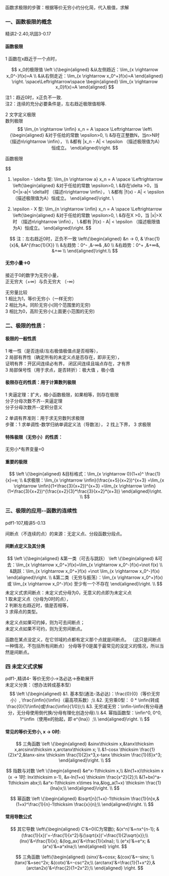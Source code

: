 函数求极限的步骤：根据等价无穷小约分化简，代入极值，求解

### 一、函数极限的概念
精讲2-2.40,巩固3-0.17
#### 函数极限
1 函数在x趋近于一个点时，

$$
x_0的极限值
\left
\{\begin{aligned}
&从左侧趋近：\lim_{x \rightarrow x_0^-}f(x)=A  \\
&从右侧走近：\lim_{x \rightarrow x_0^+}f(x)=A
\end{aligned} \right.
\space\Leftrightarrow\space
\begin{aligned}
\lim_{x \rightarrow x_0}f(x)=A
\end{aligned}
$$

注1：趋近0时，x正负不一致.  
注2：连续的充分必要条件是，左右趋近极限值相等.

2 文字定义极限  
数列极限
$$
 \lim_{n \rightarrow \infin} x_n = A \space \Leftrightarrow 
\left\{\begin{aligned}
&对于任给的常数 \epsilon>0, \\
&存在正整数N，当n>N时 （描述n\rightarrow \infin）， \\
&都有 |x_n - A| < \epsilon （描述极限值为A）恒成立。
\end{aligned}\right.
$$

函数极限

$$
1. \epsilon - \delta 型: \lim_{n \rightarrow a} x_n = A \space \Leftrightarrow 
\left\{\begin{aligned}
&对于任给的常数 \epsilon>0, \\
&存在\delta >0，当 0<|x-a|< \delta时 （描述n\rightarrow \infin）， \\
&都有 |f(x) - A| < \epsilon （描述极限值为A）恒成立。
\end{aligned}\right. \\

2. \epsilon - X 型: \lim_{n \rightarrow \infin} x_n = A \space \Leftrightarrow 
\left\{\begin{aligned}
&对于任给的常数 \epsilon>0, \\
&存在X >0，当 |x|>X时 （描述n\rightarrow \infin）， \\
&都有 |f(x) - A| < \epsilon （描述极限值为A）恒成立。
\end{aligned}\right.
$$

$$
注：左右趋近0时，正负不一致
\left\{\begin{aligned}
&n → 0, & \frac{1}{x}&,  &A^{\frac{1}{X}} \\
&左趋势：0^- ,&-∞& ,&0 \\
&右趋势：0^+ ,&+∞&,  &+∞ \\
\end{aligned}\right.\\
$$



#### 无穷小量->0
接近于0的数字为无穷小量，  
正无穷大（+∞）与负无穷大 （-∞） 

无穷量比较  
1 相比为1，等价无穷小（一样无穷）  
2 相比为A，同阶无穷小(同个范围里的无穷)  
3 相比为0，高阶无穷小(上面更小范围的无穷)    



### 二、极限的性质：
#### 极限的一般性质
1 唯一性（是否连续/左右极值极值点是否相等），  
2 局部有界性（确定所有的未定义点是否存在，即非无穷），   
证明有界：开区间连续必有界， 闭区间连续且端点存在，才有界   
3 局部保号性（用于求点，是否转折）：极大值 ，极小值 

#### 极限存在的性质：用于计算数列极限
  
1 夹逼定理：扩大，缩小函数极限，如果相等，则存在极限   
分子分母次数不齐--夹逼定理  
分子分母次数齐--定积分意义

2 单调有界准则：用于求无穷数列求极限  
步骤：1 求单调性-数学归纳单调定义法（导数法）， 2 找上下界， 3 求极限

#### 特殊极限（无穷小）的性质：
无穷小*有界变量=0    

#### 重要的极限
$$
\left
\{\begin{aligned}
&目标格式：\lim_{x \rightarrow 0}(1+x)^ \frac{1}{x}=e; \\
&求极限：\lim_{x \rightarrow \infin}(\frac{x+5}{x+2})^{x+3}
=\lim_{x \rightarrow \infin}(1+\frac{3}{x+2})^{x+3}
=\lim_{x \rightarrow \infin}(1+\frac{3}{x+2})^{\frac{x+2}{3}*\frac{3}{x+2}*(x+3)}
\end{aligned}\right. \\
$$





### 三、极限的应用--函数的连续性
pdf1-107,精讲5-0.13

间断点（不连续的点）的来源：无定义点、分段函数分段点。

#### 间断点定义及其分类
$$
\left
\{\begin{aligned}
&第一类（可去与跳跃）
\left
\{\begin{aligned}
&可去：\lim_{x \rightarrow x_0^+}f(x)=\lim_{x \rightarrow x_0^-}f(x)=\not f(x) \\
&跳跃：\lim_{x \rightarrow x_0^+}f(x) =\not \lim_{x \rightarrow x_0^-}f(x)
\end{aligned}\right. \\
&第二类（无穷与振荡）：\lim_{x \rightarrow x_0^+}f(x) 或 \lim_{x \rightarrow x_0^-}f(x) 至少有一个不存在
\end{aligned}\right. \\
$$
未定义式求间断点：未定义式分母为0，无意义的点即为未定义点    
1 取未定义点（分母为0时的点），  
2 判断左右趋近时，值是否相等，  
3 求得点的类型。  
  
未定义点如果可约掉，则为可去间断点；  
未定义点如果不可约，则为无穷间断点。  

函数在某点没定义，在它邻域的点都有定义那个点就是间断点。
（这只是间断点一种情况，不包括所有间断点）
分母等于0是属于最常见的没定义的情况，所以当然是间断点。

### 四 未定义式求解
pdf1-,精讲4-
等价无穷小->洛必达->泰勒展开  
未定义分类：（想办法转成基本型）
$$
\left
\{\begin{aligned}
&1. 基本型(通法-洛必达)：\frac{0}{0}（等价无穷小）, \frac{\infin}{\infin}（最高项系数）;\\
&2. 无穷乘0型： 0 * \infin(转成\frac{0}{1/\infin}或\frac{\infin}{1/0});\\
&3. 无穷减无穷：\infin-\infin(有分母通分，无分母使用倒代换/分母有理化创造分母).\\
&4. 幂指函数型：\infin^0, 0^0, 1^\infin（使用e的抬起，即 e^{lna}）;\\
\end{aligned}\right. \\
$$

#### 常见的等价无穷小, x → 0时:
$$
三角函数
\left
\{\begin{aligned}
&sinx\thicksim x,&tanx\thicksim x,arcsinx\thicksim x,arctanx\thicksim x;  \\
&1-cosx \thicksim \frac{1}{2}x^2,&tanx-sinx \thicksim \frac{1}{2}x^3,x-tanx \thicksim \frac{1}{6}x^3;
\end{aligned}\right. \\
$$

$$
指数与对数
\left
\{\begin{aligned}
&e^x-1\thicksim x,\\
&ln(1+x)\thicksim x (x → 1时: lnx\thicksim x-1), &x-ln(1+x) \thicksim \frac{x^2}{2};\\
&(1+bx)^a-1\thicksim abx;\\
&a^x-1\thicksim x\times lna,&log_a(1+x) \thicksim \frac{1}{lna}x;\\
\end{aligned}\right. \\
$$

$$
幂函数
\left
\{\begin{aligned}
&\sqrt[n]{1+x}-1\thicksim \frac{1}{n}x,&(1+x)^\frac{1}{n}-1\thicksim \frac{x}{n};\\
\end{aligned}\right. \\
$$

#### 常用导数公式

$$
其它导数
\left\{\begin{aligned}
C'&=0(C为常数); &(x^n)'&=nx^{n-1}; &(\frac{1}{x})'=-\frac{1}{x^2}与(\sqrt{x})'=\frac{1}{2\sqrt{x}};\\
(lnx)'&=\frac{1}{x}; &(log_ax)'&=\frac{1}{xlna};  \\
(e^x)'&=e^x; &(a^x)'&=a^xlna;\\
\end{aligned}
\right.
$$

$$
三角函数 
\left\{\begin{aligned}
(sinx)'&=cosx; &(cox)'&=-sinx; \\
(tanx)'&=sec^2x; &(cotx)'&=-csc^2x;\\
(arctanx)'&=\frac{1}{1+x^2},&(arctan2x)'&=\frac{2}{1+2x^2};\\
\end{aligned}
\right.
$$

